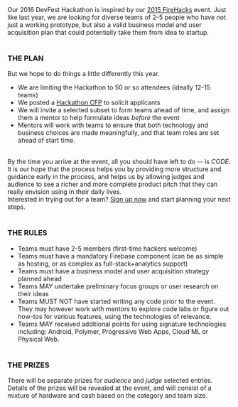 
<br/><br/>
Our 2016 DevFest Hackathon is inspired by our [2015 FireHacks](https://firehack.splashthat.com/) event. Just like last year, we are looking for diverse teams of 2-5 people who have not just a working prototype, but also a valid business model and user acquisition plan that could potentially take them from idea to startup.
<br/><br/>

### **THE PLAN**
But we hope to do things a little differently this year. 
* We are limiting the Hackathon to 50 or so attendees (ideally 12-15 teams)
* We posted a [Hackathon CFP](bit.ly/devfestnyc-2016-hackcfp) to solicit applicants
* We will invite a selected subset to form teams ahead of time, and assign them a mentor to help formulate ideas _before_ the event
* Mentors will work with teams to ensure that both technology and business choices are made meaningfully, and that team roles are set ahead of start time.
<br/><br/>

By the time you arrive at the event, all you should have left to do -- is *CODE*. It is our hope that the process helps you by providing more structure and guidance early in the process, and helps us by allowing judges and audience to see a richer and more complete product pitch that they can really envision using in their daily lives.
<br/>
Interested in trying out for a team? [Sign up now](bit.ly/devfestnyc-2016-hackcfp) and start planning your next steps.
<br/><br/>

### **THE RULES**

* Teams must have 2-5 members (first-time hackers welcome)
* Teams must have a mandatory Firebase component (can be as simple as hosting, or as complex as full-stack+analytics support)
* Teams must have a business model and user acquisition strategy planned ahead
* Teams MAY undertake preliminary focus groups or user research on their ideas
* Teams MUST NOT have started writing any code prior to the event. They may however work with mentors to explore code labs or figure out how-tos for various features, using the technologies of relevance.
* Teams MAY received additional points for using signature technologies including: Android, Polymer, Progressive Web Apps, Cloud ML or Physical Web.
<br/><br/>

### **THE PRIZES**

There will be separate prizes for *audience* and *judge* selected entries. Details of the prizes will be revealed at the event, and will consist of a mixture of hardware and cash based on the category and team size.





